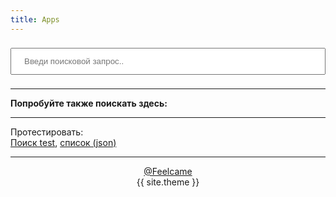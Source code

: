 ```yaml
---
title: Apps
---
```

<div markdown="0">
<input type="text" id="search-input" placeholder="Введи поисковой запрос.." style="width: 100%; padding: 12px 20px; margin: 8px 0; box-sizing: border-box;">

<ul id="results-container"></ul>

<script src="{{ 'simple-jekyll-search.js' | relative_url }}"></script>

<script>
  window.simpleJekyllSearch = new SimpleJekyllSearch({
	searchInput: document.getElementById('search-input'),
	resultsContainer: document.getElementById('results-container'),
	json: '{{ "apps.json" | relative_url }}',
	searchResultTemplate: '<li><a href="{url}" target="_blank">{name}</a></li>',
	noResultsText: 'No results found',
	limit: 20,
	fuzzy: false,
	exclude: ['Welcome']
  })
</script>


<script>
var query = decodeURIComponent(window.location.search.substring(1)).split("&")[0];
var key = query.split("=")[0];
var val = query.split("=")[1];
function setInput () {
var field = document.getElementById('search-input');
	if (key == "q" && val.length > 0) {
		field.value = val;
		const event = new Event('input');
		field.dispatchEvent(event);
	} else {
		document.querySelector('#search-input').focus();
	}
return false;
}
setTimeout(setInput, 500);
</script>


<hr>
<b>Попробуйте также поискать здесь:</b><br>
<script>
document.write('<ul><li><a href="https://play.google.com/store/apps/details?id=' + val + '" target="_blank">Google Play</a></li>');
document.write('<li><a href="https://4pda.to/forum/index.php?act=search&query=' + val + '&username=&forums%5B%5D=212&subforums=1&source=pst&sort=rel&result=topics" target="_blank">4PDA</a></li>');
document.write('<li><a href="https://f-droid.org/packages/' + val + '/" target="_blank">F-Droid</a></li>');
document.write('<li><a href="https://apkcombo.com/ru/' + val + '/download/apk" target="_blank">apkcombo (скачать APK)</a></li>');
document.write('<li><a href="https://apkcombo.com/ru/search/' + val + '" target="_blank">apkcombo (поиск)</a></li></ul>');
</script>


<hr>
Протестировать:<br>
<a href="./?q=test">Поиск test</a>, 
<a href="/apps.json">список (json)</a>
<br>

<hr>

<div style="text-align: center;">
<a href="https://github.com/Feelcame/apps" target="_blank">@Feelcame</a><br>
{{ site.theme }}
</div>
</div>




